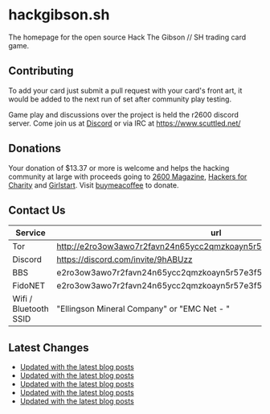 # hackgibson.sh
The homepage for the open source Hack The Gibson // SH trading card game.


## Contributing

To add your card just submit a pull request with your card's front art, it would be added to the next run of set after community play testing.

Game play and discussions over the project is held the r2600 discord server. Come join us at [Discord](https://discord.com/invite/9hABUzz) or via IRC at https://www.scuttled.net/


## Donations

Your donation of $13.37 or more is welcome and helps the hacking community at large with proceeds going to [2600 Magazine](https://2600.com/), [Hackers for Charity](https://hackersforcharity.org) and [Girlstart](https://girlstart.org).  Visit [buymeacoffee](https://www.buymeacoffee.com/hackgibson.sh) to donate.


## Contact Us

Service | url
-|-
Tor | http://e2ro3ow3awo7r2favn24n65ycc2qmzkoayn5r57e3f56nvjwdcgg32ad.onion
Discord | https://discord.com/invite/9hABUzz
BBS | e2ro3ow3awo7r2favn24n65ycc2qmzkoayn5r57e3f56nvjwdcgg32ad.onion:23
FidoNET | e2ro3ow3awo7r2favn24n65ycc2qmzkoayn5r57e3f56nvjwdcgg32ad.onion:24554
Wifi / Bluetooth SSID | "Ellingson Mineral Company" or "EMC Net - <fidonet address>"

## Latest Changes
<!-- BLOG-POST-LIST:START -->
- [Updated with the latest blog posts](https://github.com/DFW2600/hackgibson.sh/commit/352b1ed32d0b70e72004c3ed3134175bae9dc652)
- [Updated with the latest blog posts](https://github.com/DFW2600/hackgibson.sh/commit/28a930db2451fe073ddead7e22195316d150faeb)
- [Updated with the latest blog posts](https://github.com/DFW2600/hackgibson.sh/commit/1b64ded6460f418663aaac389898c511c24ba31f)
- [Updated with the latest blog posts](https://github.com/DFW2600/hackgibson.sh/commit/4d3ba0892a320563955aaa1cc4d3f7a1af1e60a0)
- [Updated with the latest blog posts](https://github.com/DFW2600/hackgibson.sh/commit/9b3bd6375c8c34a44814d45accaf4dcbb3de8dbf)
<!-- BLOG-POST-LIST:END -->
